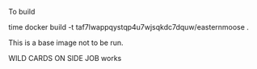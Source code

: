 To build

time docker build -t taf7lwappqystqp4u7wjsqkdc7dquw/easternmoose .

This is a base image not to be run.

WILD CARDS ON SIDE JOB works
